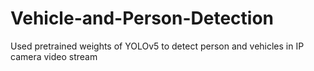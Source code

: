 # Vehicle-and-Person-Detection
Used pretrained weights of YOLOv5 to detect person and vehicles in IP camera video stream
